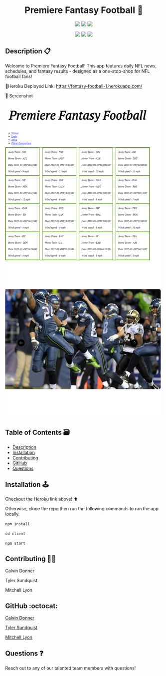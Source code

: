 <h1 align='center'> Premiere Fantasy Football 🏈</h1>
  
<p align='center'>
  <img src='https://img.shields.io/github/languages/top/calvinjdonner/fantasy-football-app' />
  <img src='https://img.shields.io/github/repo-size/calvinjdonner/fantasy-football-app' />
  <img src='https://img.shields.io/github/last-commit/calvinjdonner/fantasy-football-app' />
</p>

<p align='center'>
    <img src='https://img.shields.io/badge/-html.js-teal' />
    <img src='https://img.shields.io/badge/-css-yellow' />
    <img src='https://img.shields.io/badge/-react-blue' />
</p>
     
  ## Description 📋
   Welcome to Premiere Fantasy Football! This app features daily NFL news, schedules, and fantasy results - designed as a one-stop-shop for NFL football fans!
   
   🔗Heroku Deployed Link: https://fantasy-football-1.herokuapp.com/

   📸 Screenshot
   ![fantasy_screenShot](fantasyAppScreenShot.png)

  ## Table of Contents 🗃️
  - [Description](#description)
  - [Installation](#installation)
  - [Contributing](#contributing)
  - [GitHub](#github)
  - [Questions](#questions)

  ## Installation 🕹️
  Checkout the Heroku link above! ⬆️

  Otherwise, clone the repo then run the following commands to run the app locally. 

  `npm install`

  `cd client`

  `npm start`

  ## Contributing 👨‍💻
  Calvin Donner

  Tyler Sundquist

  Mitchell Lyon

  ## GitHub :octocat:
  [Calvin Donner](https://github.com/calvinjdonner)

  [Tyler Sundquist](https://github.com/tylersund72)

  [Mitchell Lyon](https://github.com/mitchlyon)

  ## Questions ❓
  Reach out to any of our talented team members with questions! 
  <br />
 